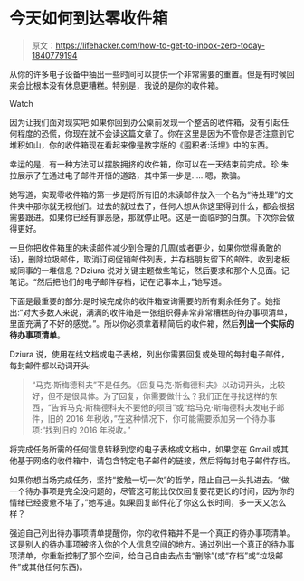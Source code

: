 # 今天如何到达零收件箱

> 原文：<https://lifehacker.com/how-to-get-to-inbox-zero-today-1840779194>

从你的许多电子设备中抽出一些时间可以提供一个非常需要的重置。但是有时候回来会比根本没有休息更糟糕。特别是，我说的是你的收件箱。

Watch

因为让我们面对现实吧:如果你回到办公桌前发现一个整洁的收件箱，没有引起任何程度的恐慌，你现在就不会读这篇文章了。你在这里是因为不管你是否注意到它堆积如山，你的收件箱现在看起来像是数字版的《囤积者:活埋》中的东西。

幸运的是，有一种方法可以摆脱拥挤的收件箱，你可以在一天结束前完成。珍·朱拉展示了在通过电子邮件开悟的道路，其中第一步是……嗯，欺骗。

她写道，实现零收件箱的第一步是将所有旧的未读邮件放入一个名为“待处理”的文件夹中那你就无视他们。过去的就过去了，任何人想从你这里得到什么，都会根据需要跟进。如果你已经有罪恶感，那就停止吧。这是一面临时的白旗。下次你会做得更好。

一旦你把收件箱里的未读邮件减少到合理的几周(或者更少，如果你觉得勇敢的话)，删除垃圾邮件，取消订阅促销邮件列表，并存档朋友留下的邮件。收到老板或同事的一堆信息？Dziura 说对关键主题做些笔记，然后要求和那个人见面。记笔记。“然后把他们的电子邮件存档，记在记事本上，”她写道。

下面是最重要的部分:是时候完成你的收件箱查询需要的所有剩余任务了。她指出:“对大多数人来说，满满的收件箱是一张组织得非常非常糟糕的待办事项清单，里面充满了不好的感觉。”。所以你必须拿着精简后的收件箱，然后**列出一个实际的待办事项清单**。

Dziura 说，使用在线文档或电子表格，列出你需要回复或处理的每封电子邮件，每封邮件都以动词开头:

> “马克·斯梅德科夫”不是任务。《回复马克·斯梅德科夫》以动词开头，比较好，但不是很具体。为了回复，你需要做什么？我们正在寻找这样的东西，“告诉马克·斯梅德科夫不要他的项目”或“给马克·斯梅德科夫发电子邮件，旧的 2016 年税收，”在这种情况下，你可能需要添加另一个待办事项:“找到旧的 2016 年税收。”

将完成任务所需的任何信息转移到您的电子表格或文档中，如果您在 Gmail 或其他基于网络的收件箱中，请包含特定电子邮件的链接，然后将每封电子邮件存档。

如果你想当场完成任务，坚持“接触一切一次”的哲学，阻止自己一头扎进去。“做一个待办事项是完全没问题的，尽管这可能比仅仅回复要花更长的时间，因为你的情绪已经疲惫不堪了，”她写道。如果回复邮件花了你这么长时间，多一天又怎么样？

强迫自己列出待办事项清单提醒你，你的收件箱并不是一个真正的待办事项清单。这是别人的待办事项被挤入你的个人信息空间的地方。通过列出一个真正的待办事项清单，你重新控制了那个空间，给自己自由去点击“删除”(或“存档”或“垃圾邮件”或其他任何东西)。